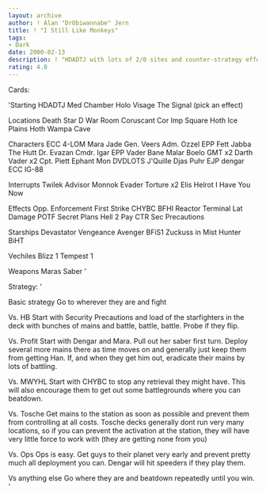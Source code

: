 ```yaml
---
layout: archive
author: ! Alan "DrObiwannabe" Jern
title: ! "I Still Like Monkeys"
tags:
- Dark
date: 2000-02-13
description: ! "HDADTJ with lots of 2/0 sites and counter-strategy effects. Deploy to wherever they are and beatdown with loads of mains."
rating: 4.0
---
```

Cards: 

'Starting
HDADTJ
Med Chamber
Holo
Visage
The Signal
(pick an effect)

Locations
Death Star
D War Room
Coruscant
Cor Imp Square
Hoth Ice Plains
Hoth Wampa Cave

Characters
ECC 4-LOM
Mara Jade
Gen. Veers
Adm. Ozzel
EPP Fett
Jabba The Hutt
Dr. Evazan
Cmdr. Igar
EPP Vader
Bane Malar
Boelo
GMT x2
Darth Vader x2
Cpt. Piett
Ephant Mon
DVDLOTS
J'Quille
Djas Puhr
EJP dengar
ECC IG-88

Interrupts
Twilek Advisor
Monnok
Evader
Torture x2
Elis Helrot
I Have You Now

Effects
Opp. Enforcement
First Strike
CHYBC
BFHI
Reactor Terminal
Lat Damage
POTF
Secret Plans
Hell 2 Pay
CTR
Sec Precautions

Starships
Devastator
Vengeance
Avenger
BFiS1
Zuckuss in Mist Hunter
BiHT

Vechiles
Blizz 1
Tempest 1

Weapons
Maras Saber '

Strategy: '

Basic strategy Go to wherever they are and fight

Vs. HB Start with Security Precautions and load of the starfighters in the deck with bunches of mains and battle, battle, battle. Probe if they flip.

Vs. Profit Start with Dengar and Mara. Pull out her saber first turn. Deploy several more mains there as time moves on and generally just keep them from getting Han. If, and when they get him out, eradicate their mains by lots of battling.

Vs. MWYHL Start with CHYBC to stop any retrieval they might have. This will also encourage them to get out some battlegrounds where you can beatdown.

Vs. Tosche Get mains to the station as soon as possible and prevent them from controlling at all costs. Tosche decks generally dont run very many locations, so if you can prevent the activation at the station, they will have very little force to work with (they are getting none from you)

Vs. Ops Ops is easy. Get guys to their planet very early and prevent pretty much all deployment you can. Dengar will hit speeders if they play them.

Vs anything else Go where they are and beatdown repeatedly until you win. '